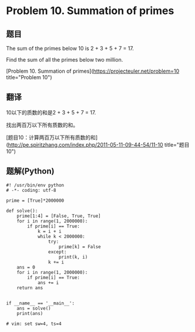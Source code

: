 Problem 10. Summation of primes
========================================

## 题目
The sum of the primes below 10 is 2 + 3 + 5 + 7 = 17.

Find the sum of all the primes below two million.

[Problem 10. Summation of primes](https://projecteuler.net/problem=10 title="Problem 10")

## 翻译
10以下的质数的和是2 + 3 + 5 + 7 = 17.

找出两百万以下所有质数的和。

[题目10：计算两百万以下所有质数的和](http://pe.spiritzhang.com/index.php/2011-05-11-09-44-54/11-10 title="题目10")

## 题解(Python)
<!-- lang: python -->

    #! /usr/bin/env python
    # -*- coding: utf-8

    prime = [True]*2000000

    def solve():
        prime[1:4] = [False, True, True]
        for i in range(1, 2000000):
            if prime[i] == True:
                k = i + i
                while k < 2000000:
                    try:
                        prime[k] = False
                    except:
                        print(k, i)
                    k += i
        ans = 0
        for i in range(1, 2000000):
            if prime[i] == True:
                ans += i
        return ans
        

    if __name__ == '__main__':
        ans = solve()
        print(ans)

    # vim: set sw=4, ts=4


